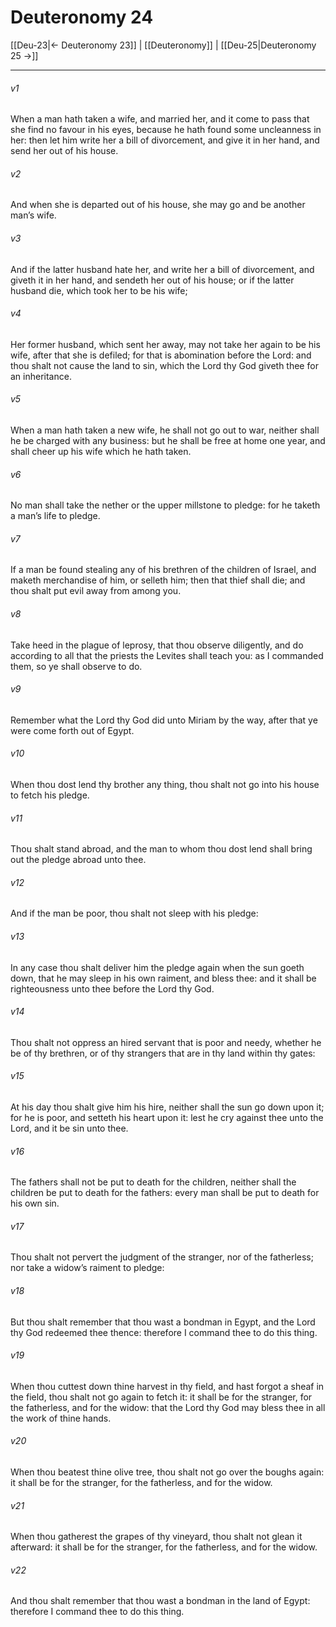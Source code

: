 # Deuteronomy 24

[[Deu-23|← Deuteronomy 23]] | [[Deuteronomy]] | [[Deu-25|Deuteronomy 25 →]]
***

###### v1
When a man hath taken a wife, and married her, and it come to pass that she find no favour in his eyes, because he hath found some uncleanness in her: then let him write her a bill of divorcement, and give it in her hand, and send her out of his house.
###### v2
And when she is departed out of his house, she may go and be another man’s wife.
###### v3
And if the latter husband hate her, and write her a bill of divorcement, and giveth it in her hand, and sendeth her out of his house; or if the latter husband die, which took her to be his wife;
###### v4
Her former husband, which sent her away, may not take her again to be his wife, after that she is defiled; for that is abomination before the Lord: and thou shalt not cause the land to sin, which the Lord thy God giveth thee for an inheritance.
###### v5
When a man hath taken a new wife, he shall not go out to war, neither shall he be charged with any business: but he shall be free at home one year, and shall cheer up his wife which he hath taken.
###### v6
No man shall take the nether or the upper millstone to pledge: for he taketh a man’s life to pledge.
###### v7
If a man be found stealing any of his brethren of the children of Israel, and maketh merchandise of him, or selleth him; then that thief shall die; and thou shalt put evil away from among you.
###### v8
Take heed in the plague of leprosy, that thou observe diligently, and do according to all that the priests the Levites shall teach you: as I commanded them, so ye shall observe to do.
###### v9
Remember what the Lord thy God did unto Miriam by the way, after that ye were come forth out of Egypt.
###### v10
When thou dost lend thy brother any thing, thou shalt not go into his house to fetch his pledge.
###### v11
Thou shalt stand abroad, and the man to whom thou dost lend shall bring out the pledge abroad unto thee.
###### v12
And if the man be poor, thou shalt not sleep with his pledge:
###### v13
In any case thou shalt deliver him the pledge again when the sun goeth down, that he may sleep in his own raiment, and bless thee: and it shall be righteousness unto thee before the Lord thy God.
###### v14
Thou shalt not oppress an hired servant that is poor and needy, whether he be of thy brethren, or of thy strangers that are in thy land within thy gates:
###### v15
At his day thou shalt give him his hire, neither shall the sun go down upon it; for he is poor, and setteth his heart upon it: lest he cry against thee unto the Lord, and it be sin unto thee.
###### v16
The fathers shall not be put to death for the children, neither shall the children be put to death for the fathers: every man shall be put to death for his own sin.
###### v17
Thou shalt not pervert the judgment of the stranger, nor of the fatherless; nor take a widow’s raiment to pledge:
###### v18
But thou shalt remember that thou wast a bondman in Egypt, and the Lord thy God redeemed thee thence: therefore I command thee to do this thing.
###### v19
When thou cuttest down thine harvest in thy field, and hast forgot a sheaf in the field, thou shalt not go again to fetch it: it shall be for the stranger, for the fatherless, and for the widow: that the Lord thy God may bless thee in all the work of thine hands.
###### v20
When thou beatest thine olive tree, thou shalt not go over the boughs again: it shall be for the stranger, for the fatherless, and for the widow.
###### v21
When thou gatherest the grapes of thy vineyard, thou shalt not glean it afterward: it shall be for the stranger, for the fatherless, and for the widow.
###### v22
And thou shalt remember that thou wast a bondman in the land of Egypt: therefore I command thee to do this thing. 
